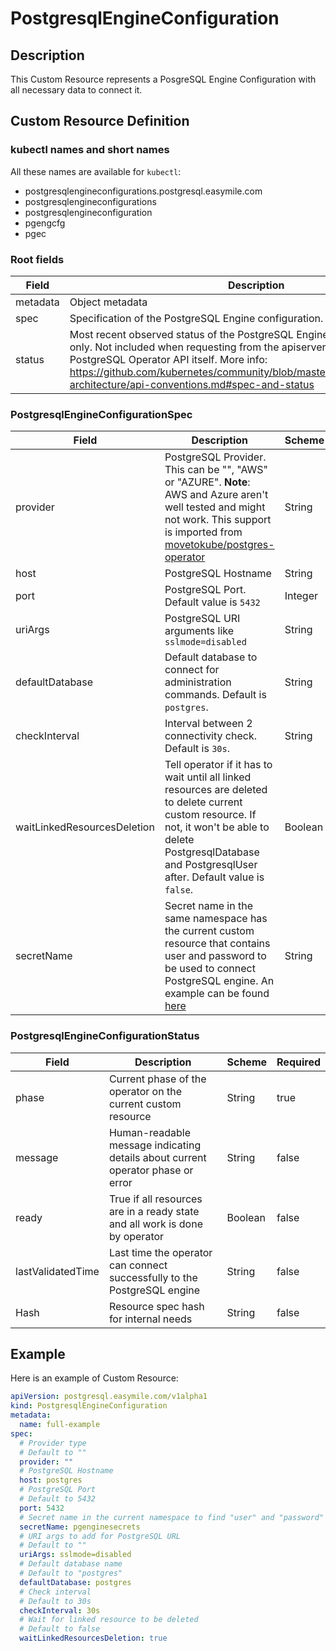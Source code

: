 # PostgresqlEngineConfiguration

## Description

This Custom Resource represents a PosgreSQL Engine Configuration with all necessary data to connect it.

## Custom Resource Definition

### kubectl names and short names

All these names are available for `kubectl`:
- postgresqlengineconfigurations.postgresql.easymile.com
- postgresqlengineconfigurations
- postgresqlengineconfiguration
- pgengcfg
- pgec

### Root fields

| Field | Description | Scheme | Required |
| ----- | ----------- | ------ | -------- |
| metadata | Object metadata | [metav1.ObjectMeta](https://kubernetes.io/docs/reference/generated/kubernetes-api/v1.11/#objectmeta-v1-meta) | false |
| spec | Specification of the PostgreSQL Engine configuration. | [PostgresqlEngineConfigurationSpec](#postgresqlengineconfigurationspec) | true |
| status | Most recent observed status of the PostgreSQL Engine Configuration. Read-only. Not included when requesting from the apiserver, only from the PostgreSQL Operator API itself. More info: https://github.com/kubernetes/community/blob/master/contributors/devel/sig-architecture/api-conventions.md#spec-and-status | [PostgresqlEngineConfigurationStatus](#postgresqlengineconfigurationstatus) | false |

### PostgresqlEngineConfigurationSpec

| Field | Description | Scheme | Required |
| ----- | ----------- | ------ | -------- |
| provider | PostgreSQL Provider. This can be "", "AWS" or "AZURE". **Note**: AWS and Azure aren't well tested and might not work. This support is imported from [movetokube/postgres-operator](https://github.com/movetokube/postgres-operator) | String | false |
| host | PostgreSQL Hostname | String | true |
| port | PostgreSQL Port. Default value is `5432` | Integer | false |
| uriArgs | PostgreSQL URI arguments like `sslmode=disabled` | String | false |
| defaultDatabase | Default database to connect for administration commands. Default is `postgres`. | String | false |
| checkInterval | Interval between 2 connectivity check. Default is `30s`. | String | false |
| waitLinkedResourcesDeletion | Tell operator if it has to wait until all linked resources are deleted to delete current custom resource. If not, it won't be able to delete PostgresqlDatabase and PostgresqlUser after. Default value is `false`. | Boolean | false |
| secretName | Secret name in the same namespace has the current custom resource that contains user and password to be used to connect PostgreSQL engine. An example can be found [here](../../deploy/examples/engineconfiguration/engineconfigurationsecret.yaml) | String | true |

### PostgresqlEngineConfigurationStatus

| Field | Description | Scheme | Required |
| ----- | ----------- | ------ | -------- |
| phase | Current phase of the operator on the current custom resource | String | true |
| message | Human-readable message indicating details about current operator phase or error | String | false |
| ready | True if all resources are in a ready state and all work is done by operator | Boolean | false |
| lastValidatedTime | Last time the operator can connect successfully to the PostgreSQL engine | String | false |
| Hash | Resource spec hash for internal needs | String | false |

## Example

Here is an example of Custom Resource:

```yaml
apiVersion: postgresql.easymile.com/v1alpha1
kind: PostgresqlEngineConfiguration
metadata:
  name: full-example
spec:
  # Provider type
  # Default to ""
  provider: ""
  # PostgreSQL Hostname
  host: postgres
  # PostgreSQL Port
  # Default to 5432
  port: 5432
  # Secret name in the current namespace to find "user" and "password"
  secretName: pgenginesecrets
  # URI args to add for PostgreSQL URL
  # Default to ""
  uriArgs: sslmode=disabled
  # Default database name
  # Default to "postgres"
  defaultDatabase: postgres
  # Check interval
  # Default to 30s
  checkInterval: 30s
  # Wait for linked resource to be deleted
  # Default to false
  waitLinkedResourcesDeletion: true
```
